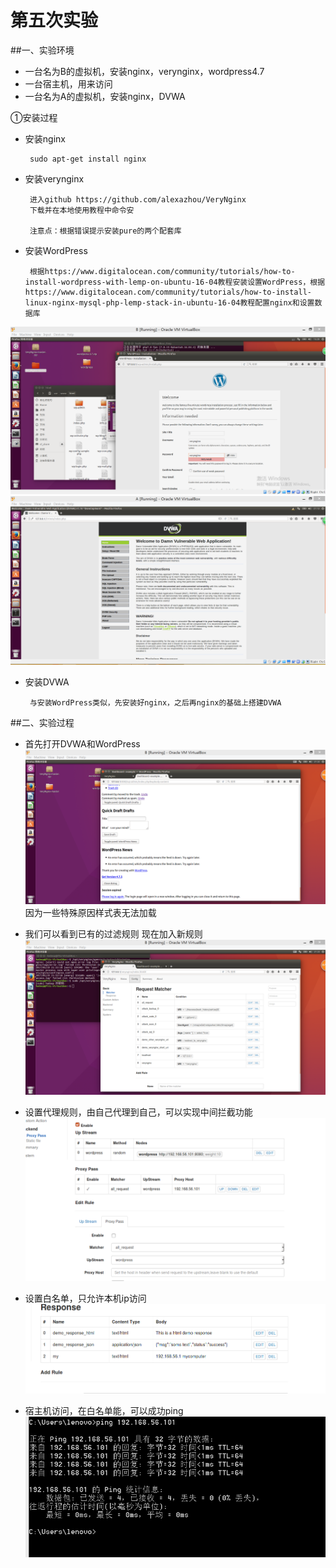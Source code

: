 # 第五次实验

##一、实验环境

* 一台名为B的虚拟机，安装nginx，verynginx，wordpress4.7
* 一台宿主机，用来访问
*  一台名为A的虚拟机，安装nginx，DVWA


①安装过程

* 安装nginx

	   sudo apt-get install nginx
* 安装verynginx

       进入github https://github.com/alexazhou/VeryNginx
       下载并在本地使用教程中命令安

       注意点：根据错误提示安装pure的两个配套库

* 安装WordPress

       根据https://www.digitalocean.com/community/tutorials/how-to-install-wordpress-with-lemp-on-ubuntu-16-04教程安装设置WordPress，根据https://www.digitalocean.com/community/tutorials/how-to-install-linux-nginx-mysql-php-lemp-stack-in-ubuntu-16-04教程配置nginx和设置数据库

![wordpress安装截图](1.png)
![wordpress安装截图](2.png)

* 安装DVWA

       与安装WordPress类似，先安装好nginx，之后再nginx的基础上搭建DVWA

##二、实验过程
* 首先打开DVWA和WordPress
![wordpress安装截图](3.png)
因为一些特殊原因样式表无法加载

* 我们可以看到已有的过滤规则 现在加入新规则
![wordpress安装截图](4.png)

* 设置代理规则，由自己代理到自己，可以实现中间拦截功能
![wordpress安装截图](5.png)

* 设置白名单，只允许本机ip访问
![wordpress安装截图](6.png)

* 宿主机访问，在白名单能，可以成功ping
![wordpress安装截图](7.png)